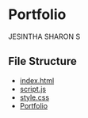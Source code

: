 # Portfolio
JESINTHA SHARON S
## File Structure
- [index.html](Portfolio/index.html)
- [script.js](script.js)
- [style.css](style.css)
- [Portfolio](Portfolio/)
